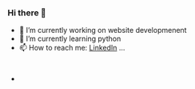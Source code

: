 ### Hi there 👋



- 🔭 I’m currently working on website developmenent 
- 🌱 I’m currently learning python
- 📫 How to reach me: [LinkedIn](https://www.linkedin.com/in/shristi-awal-29760217b/) ...

<!--
- 👯 I’m looking to collaborate on ...
- 🤔 I’m looking for help with ...
- 💬 Ask me about ...
-->
#

- <!--
- 😄 Pronouns: ...
- ⚡ Fun fact: ...-->

